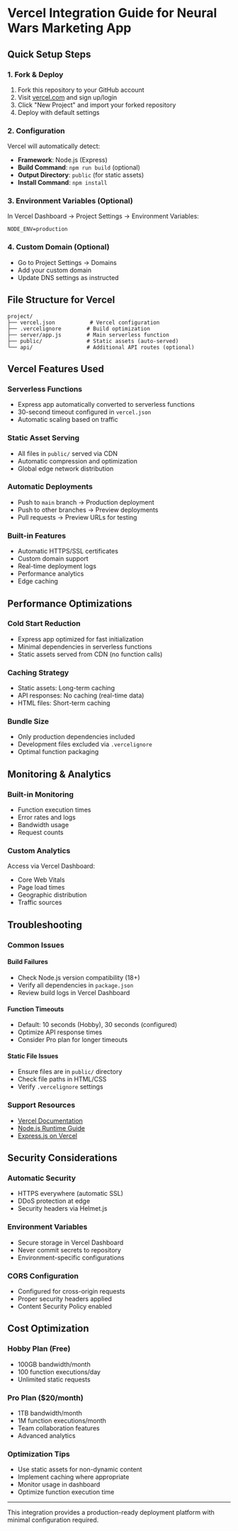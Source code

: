 # Vercel Integration Guide for Neural Wars Marketing App

## Quick Setup Steps

### 1. Fork & Deploy
1. Fork this repository to your GitHub account
2. Visit [vercel.com](https://vercel.com) and sign up/login
3. Click "New Project" and import your forked repository
4. Deploy with default settings

### 2. Configuration
Vercel will automatically detect:
- **Framework**: Node.js (Express)
- **Build Command**: `npm run build` (optional)
- **Output Directory**: `public` (for static assets)
- **Install Command**: `npm install`

### 3. Environment Variables (Optional)
In Vercel Dashboard → Project Settings → Environment Variables:
```
NODE_ENV=production
```

### 4. Custom Domain (Optional)
- Go to Project Settings → Domains
- Add your custom domain
- Update DNS settings as instructed

## File Structure for Vercel

```
project/
├── vercel.json           # Vercel configuration
├── .vercelignore        # Build optimization
├── server/app.js        # Main serverless function
├── public/              # Static assets (auto-served)
└── api/                 # Additional API routes (optional)
```

## Vercel Features Used

### Serverless Functions
- Express app automatically converted to serverless functions
- 30-second timeout configured in `vercel.json`
- Automatic scaling based on traffic

### Static Asset Serving
- All files in `public/` served via CDN
- Automatic compression and optimization
- Global edge network distribution

### Automatic Deployments
- Push to `main` branch → Production deployment
- Push to other branches → Preview deployments
- Pull requests → Preview URLs for testing

### Built-in Features
- Automatic HTTPS/SSL certificates
- Custom domain support
- Real-time deployment logs
- Performance analytics
- Edge caching

## Performance Optimizations

### Cold Start Reduction
- Express app optimized for fast initialization
- Minimal dependencies in serverless functions
- Static assets served from CDN (no function calls)

### Caching Strategy
- Static assets: Long-term caching
- API responses: No caching (real-time data)
- HTML files: Short-term caching

### Bundle Size
- Only production dependencies included
- Development files excluded via `.vercelignore`
- Optimal function packaging

## Monitoring & Analytics

### Built-in Monitoring
- Function execution times
- Error rates and logs
- Bandwidth usage
- Request counts

### Custom Analytics
Access via Vercel Dashboard:
- Core Web Vitals
- Page load times
- Geographic distribution
- Traffic sources

## Troubleshooting

### Common Issues

#### Build Failures
- Check Node.js version compatibility (18+)
- Verify all dependencies in `package.json`
- Review build logs in Vercel Dashboard

#### Function Timeouts
- Default: 10 seconds (Hobby), 30 seconds (configured)
- Optimize API response times
- Consider Pro plan for longer timeouts

#### Static File Issues
- Ensure files are in `public/` directory
- Check file paths in HTML/CSS
- Verify `.vercelignore` settings

### Support Resources
- [Vercel Documentation](https://vercel.com/docs)
- [Node.js Runtime Guide](https://vercel.com/docs/functions/serverless-functions/runtimes/node-js)
- [Express.js on Vercel](https://vercel.com/guides/using-express-with-vercel)

## Security Considerations

### Automatic Security
- HTTPS everywhere (automatic SSL)
- DDoS protection at edge
- Security headers via Helmet.js

### Environment Variables
- Secure storage in Vercel Dashboard
- Never commit secrets to repository
- Environment-specific configurations

### CORS Configuration
- Configured for cross-origin requests
- Proper security headers applied
- Content Security Policy enabled

## Cost Optimization

### Hobby Plan (Free)
- 100GB bandwidth/month
- 100 function executions/day
- Unlimited static requests

### Pro Plan ($20/month)
- 1TB bandwidth/month
- 1M function executions/month
- Team collaboration features
- Advanced analytics

### Optimization Tips
- Use static assets for non-dynamic content
- Implement caching where appropriate
- Monitor usage in dashboard
- Optimize function execution time

---

This integration provides a production-ready deployment platform with minimal configuration required.